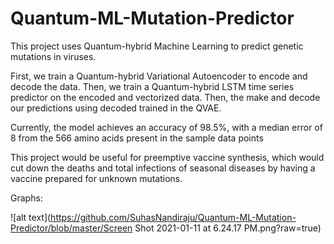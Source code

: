 # Quantum-ML-Mutation-Predictor


This project uses Quantum-hybrid Machine Learning to predict genetic mutations in viruses.

First, we train a Quantum-hybrid Variational Autoencoder to encode and decode the data. 
Then, we train a Quantum-hybrid LSTM time series predictor on the encoded and vectorized data.
Then, the make and decode our predictions using decoded trained in the QVAE.

Currently, the model achieves an accuracy of 98.5%, with a median error of 8 from the 566 amino acids present in the sample data points


This project would be useful for preemptive vaccine synthesis, which would cut down the deaths and total infections of seasonal diseases by having a vaccine prepared for unknown mutations.

Graphs:

![alt text](https://github.com/SuhasNandiraju/Quantum-ML-Mutation-Predictor/blob/master/Screen Shot 2021-01-11 at 6.24.17 PM.png?raw=true)

